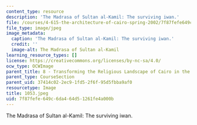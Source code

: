 ```yaml
---
content_type: resource
description: 'The Madrasa of Sultan al-Kamil: The surviving iwan.'
file: /courses/4-615-the-architecture-of-cairo-spring-2002/7f87fefe649c6da464d51261fe4a000b_1053.jpeg
file_type: image/jpeg
image_metadata:
  caption: 'The Madrasa of Sultan al-Kamil: The surviving iwan.'
  credit: ''
  image-alt: The Madrasa of Sultan al-Kamil
learning_resource_types: []
license: https://creativecommons.org/licenses/by-nc-sa/4.0/
ocw_type: OCWImage
parent_title: 8 - Transforming the Religious Landscape of Cairo in the Ayyubid Period
parent_type: CourseSection
parent_uid: 37414c02-2ec9-1fd5-2f6f-95d5fbba9af0
resourcetype: Image
title: 1053.jpeg
uid: 7f87fefe-649c-6da4-64d5-1261fe4a000b
---
```

The Madrasa of Sultan al-Kamil: The surviving iwan.
